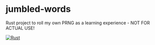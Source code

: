 # jumbled-words
Rust project to roll my own PRNG as a learning experience - NOT FOR ACTUAL USE!

[![Rust](https://github.com/unfo/jumbled-words/actions/workflows/rust.yml/badge.svg)](https://github.com/unfo/jumbled-words/actions/workflows/rust.yml)
